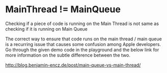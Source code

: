 # MainThread != MainQueue
Checking if a piece of code is running on the Main Thread is not same as checking if it is running on Main Queue

The correct way to ensure that code runs on the main thread / main queue is a recurring issue that causes some confusion among Apple developers.
Go through the given demo code in the playground and the below link for more information on the subtle difference between the two.


http://blog.benjamin-encz.de/post/main-queue-vs-main-thread/

